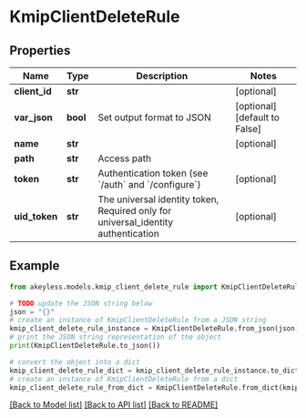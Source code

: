 # KmipClientDeleteRule


## Properties

Name | Type | Description | Notes
------------ | ------------- | ------------- | -------------
**client_id** | **str** |  | [optional] 
**var_json** | **bool** | Set output format to JSON | [optional] [default to False]
**name** | **str** |  | [optional] 
**path** | **str** | Access path | 
**token** | **str** | Authentication token (see &#x60;/auth&#x60; and &#x60;/configure&#x60;) | [optional] 
**uid_token** | **str** | The universal identity token, Required only for universal_identity authentication | [optional] 

## Example

```python
from akeyless.models.kmip_client_delete_rule import KmipClientDeleteRule

# TODO update the JSON string below
json = "{}"
# create an instance of KmipClientDeleteRule from a JSON string
kmip_client_delete_rule_instance = KmipClientDeleteRule.from_json(json)
# print the JSON string representation of the object
print(KmipClientDeleteRule.to_json())

# convert the object into a dict
kmip_client_delete_rule_dict = kmip_client_delete_rule_instance.to_dict()
# create an instance of KmipClientDeleteRule from a dict
kmip_client_delete_rule_from_dict = KmipClientDeleteRule.from_dict(kmip_client_delete_rule_dict)
```
[[Back to Model list]](../README.md#documentation-for-models) [[Back to API list]](../README.md#documentation-for-api-endpoints) [[Back to README]](../README.md)


